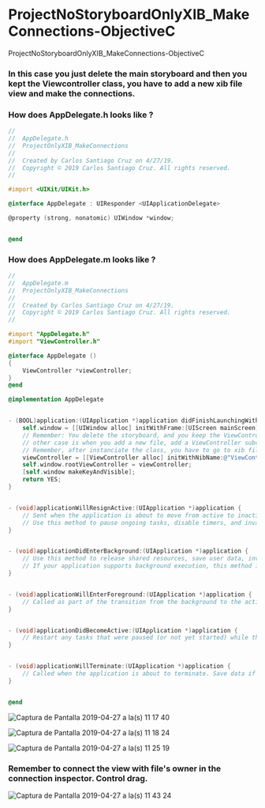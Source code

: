 # ProjectNoStoryboardOnlyXIB_MakeConnections-ObjectiveC
ProjectNoStoryboardOnlyXIB_MakeConnections-ObjectiveC

### In  this case you just delete the main storyboard and then you kept the Viewcontroller class, you have to add a new xib file view and make the connections.

### How does AppDelegate.h looks like ?

``` objective-c
//
//  AppDelegate.h
//  ProjectOnlyXIB_MakeConnections
//
//  Created by Carlos Santiago Cruz on 4/27/19.
//  Copyright © 2019 Carlos Santiago Cruz. All rights reserved.
//

#import <UIKit/UIKit.h>

@interface AppDelegate : UIResponder <UIApplicationDelegate>

@property (strong, nonatomic) UIWindow *window;


@end
```

### How does AppDelegate.m looks like ?

``` objective-c
//
//  AppDelegate.m
//  ProjectOnlyXIB_MakeConnections
//
//  Created by Carlos Santiago Cruz on 4/27/19.
//  Copyright © 2019 Carlos Santiago Cruz. All rights reserved.
//

#import "AppDelegate.h"
#import "ViewController.h"

@interface AppDelegate ()
{
    ViewController *viewController;
}
@end

@implementation AppDelegate


- (BOOL)application:(UIApplication *)application didFinishLaunchingWithOptions:(NSDictionary *)launchOptions {
    self.window = [[UIWindow alloc] initWithFrame:[UIScreen mainScreen].bounds];
    // Remember: You delete the storyboard, and you keep the ViewController class.
    // other case is when you add a new file, add a ViewController subclass of UIController and add the xib file. In this case you don`t have to make the connections.
    // Remember, after instanciate the class, you have to go to xib file and make the connections.
    viewController = [[ViewController alloc] initWithNibName:@"ViewController" bundle:nil];
    self.window.rootViewController = viewController;
    [self.window makeKeyAndVisible];
    return YES;
}


- (void)applicationWillResignActive:(UIApplication *)application {
    // Sent when the application is about to move from active to inactive state. This can occur for certain types of temporary interruptions (such as an incoming phone call or SMS message) or when the user quits the application and it begins the transition to the background state.
    // Use this method to pause ongoing tasks, disable timers, and invalidate graphics rendering callbacks. Games should use this method to pause the game.
}


- (void)applicationDidEnterBackground:(UIApplication *)application {
    // Use this method to release shared resources, save user data, invalidate timers, and store enough application state information to restore your application to its current state in case it is terminated later.
    // If your application supports background execution, this method is called instead of applicationWillTerminate: when the user quits.
}


- (void)applicationWillEnterForeground:(UIApplication *)application {
    // Called as part of the transition from the background to the active state; here you can undo many of the changes made on entering the background.
}


- (void)applicationDidBecomeActive:(UIApplication *)application {
    // Restart any tasks that were paused (or not yet started) while the application was inactive. If the application was previously in the background, optionally refresh the user interface.
}


- (void)applicationWillTerminate:(UIApplication *)application {
    // Called when the application is about to terminate. Save data if appropriate. See also applicationDidEnterBackground:.
}


@end
```

![Captura de Pantalla 2019-04-27 a la(s) 11 17 40](https://user-images.githubusercontent.com/24994818/56852450-e96d7480-68d8-11e9-81b6-a9c38934a831.png)

![Captura de Pantalla 2019-04-27 a la(s) 11 18 24](https://user-images.githubusercontent.com/24994818/56852467-13269b80-68d9-11e9-9c66-5e7c12e2ba99.png)

![Captura de Pantalla 2019-04-27 a la(s) 11 25 19](https://user-images.githubusercontent.com/24994818/56852470-1a4da980-68d9-11e9-8669-d700002b1cc1.png)

### Remember to connect the view with file's owner in the connection inspector. Control drag.

![Captura de Pantalla 2019-04-27 a la(s) 11 43 24](https://user-images.githubusercontent.com/24994818/56852545-efb02080-68d9-11e9-92f7-070537004946.png)




